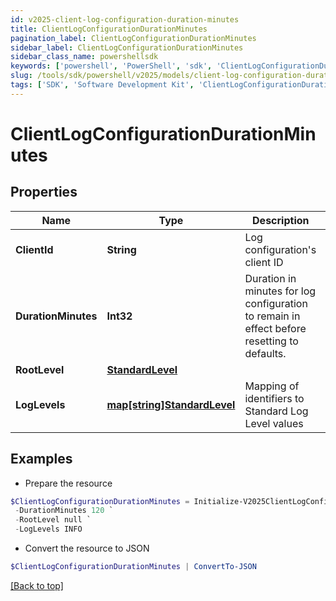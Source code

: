 ```yaml
---
id: v2025-client-log-configuration-duration-minutes
title: ClientLogConfigurationDurationMinutes
pagination_label: ClientLogConfigurationDurationMinutes
sidebar_label: ClientLogConfigurationDurationMinutes
sidebar_class_name: powershellsdk
keywords: ['powershell', 'PowerShell', 'sdk', 'ClientLogConfigurationDurationMinutes', 'V2025ClientLogConfigurationDurationMinutes'] 
slug: /tools/sdk/powershell/v2025/models/client-log-configuration-duration-minutes
tags: ['SDK', 'Software Development Kit', 'ClientLogConfigurationDurationMinutes', 'V2025ClientLogConfigurationDurationMinutes']
---
```



# ClientLogConfigurationDurationMinutes

## Properties

Name | Type | Description | Notes
------------ | ------------- | ------------- | -------------
**ClientId** | **String** | Log configuration's client ID | [optional] 
**DurationMinutes** | **Int32** | Duration in minutes for log configuration to remain in effect before resetting to defaults. | [optional] [default to 240]
**RootLevel** | [**StandardLevel**](standard-level) |  | [required]
**LogLevels** | [**map[string]StandardLevel**](standard-level) | Mapping of identifiers to Standard Log Level values | [optional] 

## Examples

- Prepare the resource
```powershell
$ClientLogConfigurationDurationMinutes = Initialize-V2025ClientLogConfigurationDurationMinutes  -ClientId 3a38a51992e8445ab51a549c0a70ee66 `
 -DurationMinutes 120 `
 -RootLevel null `
 -LogLevels INFO
```

- Convert the resource to JSON
```powershell
$ClientLogConfigurationDurationMinutes | ConvertTo-JSON
```


[[Back to top]](#) 

